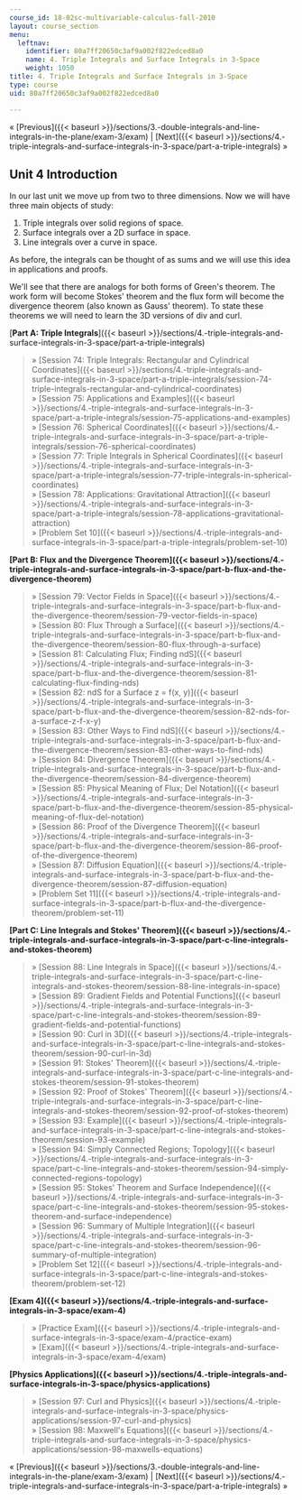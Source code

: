 ```yaml
---
course_id: 18-02sc-multivariable-calculus-fall-2010
layout: course_section
menu:
  leftnav:
    identifier: 80a7ff20650c3af9a002f822edced8a0
    name: 4. Triple Integrals and Surface Integrals in 3-Space
    weight: 1050
title: 4. Triple Integrals and Surface Integrals in 3-Space
type: course
uid: 80a7ff20650c3af9a002f822edced8a0

---
```


« [Previous]({{< baseurl >}}/sections/3.-double-integrals-and-line-integrals-in-the-plane/exam-3/exam) | [Next]({{< baseurl >}}/sections/4.-triple-integrals-and-surface-integrals-in-3-space/part-a-triple-integrals) »

Unit 4 Introduction
-------------------

In our last unit we move up from two to three dimensions. Now we will have three main objects of study:

1.  Triple integrals over solid regions of space.
2.  Surface integrals over a 2D surface in space.
3.  Line integrals over a curve in space.

As before, the integrals can be thought of as sums and we will use this idea in applications and proofs.

We'll see that there are analogs for both forms of Green's theorem. The work form will become Stokes' theorem and the flux form will become the divergence theorem (also known as Gauss' theorem). To state these theorems we will need to learn the 3D versions of div and curl.

[**Part A: Triple Integrals**]({{< baseurl >}}/sections/4.-triple-integrals-and-surface-integrals-in-3-space/part-a-triple-integrals)

> » [Session 74: Triple Integrals: Rectangular and Cylindrical Coordinates]({{< baseurl >}}/sections/4.-triple-integrals-and-surface-integrals-in-3-space/part-a-triple-integrals/session-74-triple-integrals-rectangular-and-cylindrical-coordinates)  
> » [Session 75: Applications and Examples]({{< baseurl >}}/sections/4.-triple-integrals-and-surface-integrals-in-3-space/part-a-triple-integrals/session-75-applications-and-examples)  
> » [Session 76: Spherical Coordinates]({{< baseurl >}}/sections/4.-triple-integrals-and-surface-integrals-in-3-space/part-a-triple-integrals/session-76-spherical-coordinates)  
> » [Session 77: Triple Integrals in Spherical Coordinates]({{< baseurl >}}/sections/4.-triple-integrals-and-surface-integrals-in-3-space/part-a-triple-integrals/session-77-triple-integrals-in-spherical-coordinates)  
> » [Session 78: Applications: Gravitational Attraction]({{< baseurl >}}/sections/4.-triple-integrals-and-surface-integrals-in-3-space/part-a-triple-integrals/session-78-applications-gravitational-attraction)  
> » [Problem Set 10]({{< baseurl >}}/sections/4.-triple-integrals-and-surface-integrals-in-3-space/part-a-triple-integrals/problem-set-10)

**[Part B: Flux and the Divergence Theorem]({{< baseurl >}}/sections/4.-triple-integrals-and-surface-integrals-in-3-space/part-b-flux-and-the-divergence-theorem)**

> » [Session 79: Vector Fields in Space]({{< baseurl >}}/sections/4.-triple-integrals-and-surface-integrals-in-3-space/part-b-flux-and-the-divergence-theorem/session-79-vector-fields-in-space)  
> » [Session 80: Flux Through a Surface]({{< baseurl >}}/sections/4.-triple-integrals-and-surface-integrals-in-3-space/part-b-flux-and-the-divergence-theorem/session-80-flux-through-a-surface)  
> » [Session 81: Calculating Flux; Finding ndS]({{< baseurl >}}/sections/4.-triple-integrals-and-surface-integrals-in-3-space/part-b-flux-and-the-divergence-theorem/session-81-calculating-flux-finding-nds)  
> » [Session 82: ndS for a Surface z = f(x, y)]({{< baseurl >}}/sections/4.-triple-integrals-and-surface-integrals-in-3-space/part-b-flux-and-the-divergence-theorem/session-82-nds-for-a-surface-z-f-x-y)  
> » [Session 83: Other Ways to Find ndS]({{< baseurl >}}/sections/4.-triple-integrals-and-surface-integrals-in-3-space/part-b-flux-and-the-divergence-theorem/session-83-other-ways-to-find-nds)  
> » [Session 84: Divergence Theorem]({{< baseurl >}}/sections/4.-triple-integrals-and-surface-integrals-in-3-space/part-b-flux-and-the-divergence-theorem/session-84-divergence-theorem)  
> » [Session 85: Physical Meaning of Flux; Del Notation]({{< baseurl >}}/sections/4.-triple-integrals-and-surface-integrals-in-3-space/part-b-flux-and-the-divergence-theorem/session-85-physical-meaning-of-flux-del-notation)  
> » [Session 86: Proof of the Divergence Theorem]({{< baseurl >}}/sections/4.-triple-integrals-and-surface-integrals-in-3-space/part-b-flux-and-the-divergence-theorem/session-86-proof-of-the-divergence-theorem)  
> » [Session 87: Diffusion Equation]({{< baseurl >}}/sections/4.-triple-integrals-and-surface-integrals-in-3-space/part-b-flux-and-the-divergence-theorem/session-87-diffusion-equation)  
> » [Problem Set 11]({{< baseurl >}}/sections/4.-triple-integrals-and-surface-integrals-in-3-space/part-b-flux-and-the-divergence-theorem/problem-set-11)

**[Part C: Line Integrals and Stokes' Theorem]({{< baseurl >}}/sections/4.-triple-integrals-and-surface-integrals-in-3-space/part-c-line-integrals-and-stokes-theorem)**

> » [Session 88: Line Integrals in Space]({{< baseurl >}}/sections/4.-triple-integrals-and-surface-integrals-in-3-space/part-c-line-integrals-and-stokes-theorem/session-88-line-integrals-in-space)  
> » [Session 89: Gradient Fields and Potential Functions]({{< baseurl >}}/sections/4.-triple-integrals-and-surface-integrals-in-3-space/part-c-line-integrals-and-stokes-theorem/session-89-gradient-fields-and-potential-functions)  
> » [Session 90: Curl in 3D]({{< baseurl >}}/sections/4.-triple-integrals-and-surface-integrals-in-3-space/part-c-line-integrals-and-stokes-theorem/session-90-curl-in-3d)  
> » [Session 91: Stokes' Theorem]({{< baseurl >}}/sections/4.-triple-integrals-and-surface-integrals-in-3-space/part-c-line-integrals-and-stokes-theorem/session-91-stokes-theorem)  
> » [Session 92: Proof of Stokes' Theorem]({{< baseurl >}}/sections/4.-triple-integrals-and-surface-integrals-in-3-space/part-c-line-integrals-and-stokes-theorem/session-92-proof-of-stokes-theorem)  
> » [Session 93: Example]({{< baseurl >}}/sections/4.-triple-integrals-and-surface-integrals-in-3-space/part-c-line-integrals-and-stokes-theorem/session-93-example)  
> » [Session 94: Simply Connected Regions; Topology]({{< baseurl >}}/sections/4.-triple-integrals-and-surface-integrals-in-3-space/part-c-line-integrals-and-stokes-theorem/session-94-simply-connected-regions-topology)  
> » [Session 95: Stokes' Theorem and Surface Independence]({{< baseurl >}}/sections/4.-triple-integrals-and-surface-integrals-in-3-space/part-c-line-integrals-and-stokes-theorem/session-95-stokes-theorem-and-surface-independence)  
> » [Session 96: Summary of Multiple Integration]({{< baseurl >}}/sections/4.-triple-integrals-and-surface-integrals-in-3-space/part-c-line-integrals-and-stokes-theorem/session-96-summary-of-multiple-integration)  
> » [Problem Set 12]({{< baseurl >}}/sections/4.-triple-integrals-and-surface-integrals-in-3-space/part-c-line-integrals-and-stokes-theorem/problem-set-12)

 **[Exam 4]({{< baseurl >}}/sections/4.-triple-integrals-and-surface-integrals-in-3-space/exam-4)**

> » [Practice Exam]({{< baseurl >}}/sections/4.-triple-integrals-and-surface-integrals-in-3-space/exam-4/practice-exam)  
> » [Exam]({{< baseurl >}}/sections/4.-triple-integrals-and-surface-integrals-in-3-space/exam-4/exam)

**[Physics Applications]({{< baseurl >}}/sections/4.-triple-integrals-and-surface-integrals-in-3-space/physics-applications)**

> » [Session 97: Curl and Physics]({{< baseurl >}}/sections/4.-triple-integrals-and-surface-integrals-in-3-space/physics-applications/session-97-curl-and-physics)  
> » [Session 98: Maxwell's Equations]({{< baseurl >}}/sections/4.-triple-integrals-and-surface-integrals-in-3-space/physics-applications/session-98-maxwells-equations)

« [Previous]({{< baseurl >}}/sections/3.-double-integrals-and-line-integrals-in-the-plane/exam-3/exam) | [Next]({{< baseurl >}}/sections/4.-triple-integrals-and-surface-integrals-in-3-space/part-a-triple-integrals) »